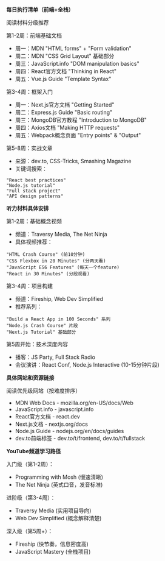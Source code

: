 **每日执行清单（前端+全栈）**

阅读材料分级推荐

第1-2周：前端基础文档
- 周一：MDN "HTML forms" + "Form validation"
- 周二：MDN "CSS Grid Layout" 基础部分
- 周三：JavaScript.info "DOM manipulation basics"
- 周四：React官方文档 "Thinking in React"
- 周五：Vue.js Guide "Template Syntax"

第3-4周：框架入门
- 周一：Next.js官方文档 "Getting Started"
- 周二：Express.js Guide "Basic routing"
- 周三：MongoDB官方教程 "Introduction to MongoDB"
- 周四：Axios文档 "Making HTTP requests"
- 周五：Webpack概念页面 "Entry points" & "Output"

第5-8周：实战文章
- 来源：dev.to, CSS-Tricks, Smashing Magazine
- 关键词搜索：
```
"React best practices"
"Node.js tutorial"
"Full stack project"
"API design patterns"
```

**听力材料具体安排**

第1-2周：基础概念视频
- 频道：Traversy Media, The Net Ninja
- 具体视频推荐：
```
"HTML Crash Course" (前10分钟)
"CSS Flexbox in 20 Minutes" (分两天看)
"JavaScript ES6 Features" (每天一个feature)
"React in 30 Minutes" (分段观看)
```

第3-4周：项目构建
- 频道：Fireship, Web Dev Simplified
- 推荐系列：
```
"Build a React App in 100 Seconds" 系列
"Node.js Crash Course" 片段
"Next.js Tutorial" 基础部分
```


第5周开始：技术深度内容
- 播客：JS Party, Full Stack Radio
- 会议演讲：React Conf, Node.js Interactive (10-15分钟片段)

**具体网站和资源链接**

阅读优先级网站（按难度排序）
- MDN Web Docs - mozilla.org/en-US/docs/Web
- JavaScript.info - javascript.info
- React官方文档 - react.dev
- Next.js文档 - nextjs.org/docs
- Node.js Guide - nodejs.org/en/docs/guides
- dev.to前端标签 - dev.to/t/frontend, dev.to/t/fullstack

**YouTube频道学习路径**

入门级（第1-2周）：
- Programming with Mosh (慢速清晰)
- The Net Ninja (英式口音，发音标准)

进阶级（第3-4周）：
- Traversy Media (实用项目导向)
- Web Dev Simplified (概念解释清楚)

深入级（第5周+）：
- Fireship (快节奏，信息密度高)
- JavaScript Mastery (全栈项目)
